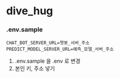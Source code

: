 # dive_hug

### .env.sample
```
CHAT_BOT_SERVER_URL=챗봇_서버_주소
PREDICT_MODEL_SERVER_URL=예측_모델_서버_주소
```
1. .env.sample 을 .env 로 변경
2. 본인 키, 주소 넣기
```
